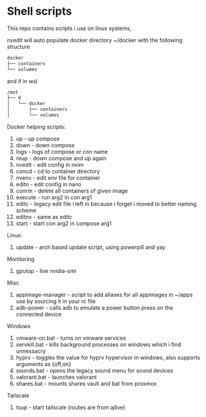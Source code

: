 # Shell scripts

This repo contains scripts i use on linux systems, 


nvedit will auto populate docker directory ~/docker with the following structure

```sh
docker
├── containers
└── volumes
```
and if in wsl

```sh
/mnt
├── d
│   └── docker
│       ├── containers
│       └── volumes
```

Docker helping scripts:
1. up - up compose
2. down - down compose
3. logs - logs of compose or con name
4. reup - down compose and up again
5. nvedit - edit config in nvim
6. concd - cd to container directory 
7. nvenv - edit env file for container
8. editn - edit config in nano
9. conrm - delete all containers of given image
10. execute - run arg2 in con arg1
11. editc - legacy edit file i left in because i forget i moved to better naming scheme 
12. editnv - same as editc
13. start - start con arg2 in compose arg1


Linux:
1. update - arch based update script, using powerpill and yay

Monitoring
1. gputop - live nvidia-smi

Misc 
1. appimage-manager - script to add aliases for all appimages in ~/apps
    use by sourcing it in your rc file
2. adb-power - calls adb to emulate a power button press on the connected device

Windows
1. vmware-on.bat - turns on vmware services
2. servkill.bat - kills background processes on windows which i find unnessacry
3. hyprv - toggles the value for hyprv hypervisor in windows, also supports arguments as {off,on}
4. sounds.bat - opens the legacy sound menu for sound devices
5. valorant.bat - launches valorant
6. shares.bat - mounts shares vault and bat from proxmox

Tailscale
1. tsup - start tailscale (routes are from ajlive)

